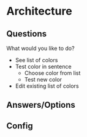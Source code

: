 # Architecture

## Questions

What would you like to do?
   * See list of colors
   * Test color in sentence
      * Choose color from list
      * Test new color
   * Edit existing list of colors

## Answers/Options

## Config
